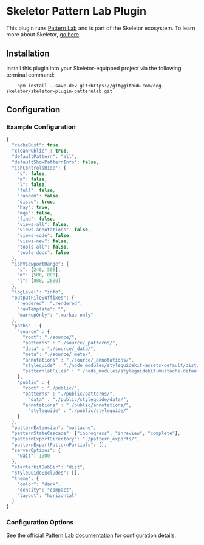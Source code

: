 # Skeletor Pattern Lab Plugin
This plugin runs [Pattern Lab](http://patternlab.io) and is part of the Skeletor ecosystem. To learn more about Skeletor, [go here](https://github.com/deg-skeletor/skeletor-core).

## Installation
Install this plugin into your Skeletor-equipped project via the following terminal command: 
```
    npm install --save-dev git+https://git@github.com/deg-skeletor/skeletor-plugin-patternlab.git
```

## Configuration

### Example Configuration
```js
{
  "cacheBust": true,
  "cleanPublic" : true,
  "defaultPattern": "all",
  "defaultShowPatternInfo": false,
  "ishControlsHide": {
    "s": false,
    "m": false,
    "l": false,
    "full": false,
    "random": false,
    "disco": true,
    "hay": true,
    "mqs": false,
    "find": false,
    "views-all": false,
    "views-annotations": false,
    "views-code": false,
    "views-new": false,
    "tools-all": false,
    "tools-docs": false
  },
  "ishViewportRange": {
    "s": [240, 500],
    "m": [500, 800],
    "l": [800, 2600]
  },
  "logLevel": "info",
  "outputFileSuffixes": {
    "rendered": ".rendered",
    "rawTemplate": "",
    "markupOnly": ".markup-only"
  },
  "paths" : {
    "source" : {
      "root": "./source/",
      "patterns" : "./source/_patterns/",
      "data" : "./source/_data/",
      "meta": "./source/_meta/",
      "annotations" : "./source/_annotations/",
      "styleguide" : "./node_modules/styleguidekit-assets-default/dist/",
      "patternlabFiles" : "./node_modules/styleguidekit-mustache-default/views"
    },
    "public" : {
      "root" : "./public/",
      "patterns" : "./public/patterns/",
        "data" : "./public/styleguide/data/",
      "annotations" : "./public/annotations/",
        "styleguide" : "./public/styleguide/"
    }
  },
  "patternExtension": "mustache",
  "patternStateCascade": ["inprogress", "inreview", "complete"],
  "patternExportDirectory": "./pattern_exports/",
  "patternExportPatternPartials": [],
  "serverOptions": {
    "wait": 1000
  },
  "starterkitSubDir": "dist",
  "styleGuideExcludes": [],
  "theme": {
    "color": "dark",
    "density": "compact",
    "layout": "horizontal"
  }
}
```

### Configuration Options

See the [official Pattern Lab documentation](http://patternlab.io/docs/advanced-config-options.html) for configuration details.